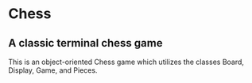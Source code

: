 # Chess
## A classic terminal chess game

This is an object-oriented Chess game which utilizes the classes Board, Display, Game, and Pieces.
